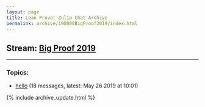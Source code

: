 ```yaml
---
layout: page
title: Lean Prover Zulip Chat Archive
permalink: archive/198800BigProof2019/index.html
---
```


## Stream: [Big Proof 2019](https://leanprover-community.github.io/archive/198800BigProof2019/index.html)

---

### Topics:

* [hello](47413hello.html) (18 messages, latest: May 26 2019 at 10:01)


{% include archive_update.html %}